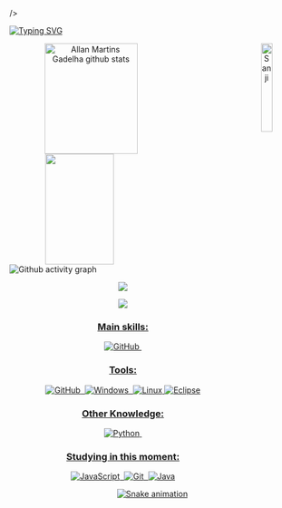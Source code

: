 />

[![Typing SVG](https://readme-typing-svg.herokuapp.com/?color=00bfbf&size=35&center=true&vCenter=true&width=1000&lines=HELLO,+MY+NAME+is+Allan+Martins+Gadelha;I'm+16+years+old;I+from+Brasil,+CE;I+study+at+IFCE+Informatics;Be+Welcome!+:%29)](https://git.io/typing-svg)




<div align="center">  
  <img width="57%" align="left" height="195px" src="https://github-readme-stats.vercel.app/api?username=Allan-Drip&show_icons=true&count_private=true&hide_border=true&title_color=00bfbf&icon_color=00bfbf&text_color=c9d1d9&bg_color=0d1117" alt="Allan Martins Gadelha github stats" /> <img width="20%" align="right" alt="Sanji" src="https://cdn.discordapp.com/attachments/804183445059272726/1083706805177299075/one-piece-sanji_1.gif"/>
  <img width="49%" align="left" height="195px" src="https://github-readme-stats.vercel.app/api/top-langs/?username=Allan-Drip&layout=compact&hide_border=true&title_color=00bfbf&text_color=00bfbf&bg_color=0d1117" /> 

</div>

![Github activity graph](https://github-readme-activity-graph.cyclic.app/graph?username=Allan-Drip&theme=gotham)


<p align="center">
<img src="https://github-profile-trophy.vercel.app/?username=Allan-Drip&theme=dracula&row=2&no-bg=true&column=3&margin-w=15&margin-h=15" />  
</p>

<div align="center">  
<a href="www.instagram.com/allan.mrs_" target="_blank"><img src="https://img.shields.io/badge/-Instagram-%23E4405F?style=for-the-badge&logo=instagram&logoColor=white"</a
</div>
  

### Main skills:
  ![GitHub](https://img.shields.io/badge/-GitHub-0D1117?style=for-the-badge&logo=github&labelColor=0D1117)&nbsp;

 

### Tools:

<!-- ![Git](https://img.shields.io/badge/-Git-0D1117?style=for-the-badge&logo=git&labelColor=0D1117)&nbsp; -->
![GitHub](https://img.shields.io/badge/-GitHub-0D1117?style=for-the-badge&logo=github&labelColor=0D1117)&nbsp;
![Windows](https://img.shields.io/badge/-Windows-0D1117?style=for-the-badge&logo=windows&labelColor=0D1117)&nbsp;
![Linux](https://img.shields.io/badge/Linux-E34F26?style=for-the-badge&logo=linux&logoColor=black)
![Eclipse](https://img.shields.io/badge/Eclipse-2C2255?style=for-the-badge&logo=eclipse&logoColor=white)


### Other Knowledge:
![Python](https://img.shields.io/badge/-python-0D1117?style=for-the-badge&logo=python&logoColor=1572B6&labelColor=0D1117)&nbsp;

  
### Studying in this moment:
![JavaScript](https://img.shields.io/badge/-JavaScript-0D1117?style=for-the-badge&logo=javascript&labelColor=0D1117&textColor=0D1117)&nbsp;
![Git](https://img.shields.io/badge/-Git-0D1117?style=for-the-badge&logo=git&labelColor=0D1117)&nbsp;
![Java](https://img.shields.io/badge/Java-ED8B00?style=for-the-badge&logo=openjdk&logoColor=white)



  



![Snake animation](https://github.com/LuigiGF/LuigiGF/blob/output/github-contribution-grid-snake.svg)







